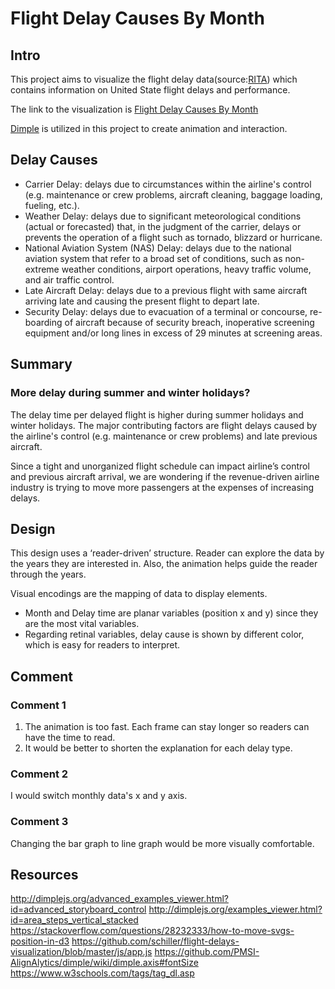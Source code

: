 # Flight Delay Causes By Month

## Intro
This project aims to visualize the flight delay data(source:[RITA](https://www.transtats.bts.gov/OT_Delay/OT_DelayCause1.asp)) which contains information on United State flight delays and performance. 

The link to the visualization is [Flight Delay Causes By Month](http://bl.ocks.org/jeremy-dai/raw/1bb93535c44e5f23c9f1b18a39bdb91b/)

[Dimple](http://dimplejs.org/) is utilized in this project to create animation and interaction.

## Delay Causes
- Carrier Delay: delays due to circumstances within the airline's control (e.g. maintenance or crew problems, aircraft cleaning, baggage loading, fueling, etc.).
- Weather Delay: delays due to significant meteorological conditions (actual or forecasted) that, in the judgment of the carrier, delays or prevents the operation of a flight such as tornado, blizzard or hurricane.
- National Aviation System (NAS) Delay: delays due to the national aviation system that refer to a broad set of conditions, such as non-extreme weather conditions, airport operations, heavy traffic volume, and air traffic control.
- Late Aircraft Delay: delays due to a previous flight with same aircraft arriving late and causing the present flight to depart late.
- Security Delay: delays due to evacuation of a terminal or concourse, re-boarding of aircraft because of security breach, inoperative screening equipment and/or long lines in excess of 29 minutes at screening areas.

## Summary
### More delay during summer and winter holidays?
The delay time per delayed flight is higher during summer holidays and winter holidays. The major contributing factors are 
flight delays caused by the airline's control (e.g. maintenance or crew problems) and late previous aircraft. 

Since a tight and unorganized flight schedule can impact airline’s control and previous aircraft arrival, we are 
wondering if the revenue-driven airline industry is trying to move more passengers at the expenses of increasing delays. 

## Design
This design uses a ‘reader-driven’ structure. Reader can explore the data by the years they are interested in.
Also, the animation helps guide the reader through the years.
 
Visual encodings are the mapping of data to display elements.
- Month and Delay time  are planar variables (position x and y) since they are the most vital variables. 
- Regarding retinal variables, delay cause is shown by different color, which is easy for readers to interpret.

## Comment
### Comment 1
1. The animation is too fast. Each frame can stay longer so readers can have the time to read.
2. It would be better to shorten the explanation for each delay type.

### Comment 2
I would switch monthly data's x and y axis. 

### Comment 3
Changing the bar graph to line graph would be more visually comfortable.

## Resources
http://dimplejs.org/advanced_examples_viewer.html?id=advanced_storyboard_control
http://dimplejs.org/examples_viewer.html?id=area_steps_vertical_stacked
https://stackoverflow.com/questions/28232333/how-to-move-svgs-position-in-d3
https://github.com/schiller/flight-delays-visualization/blob/master/js/app.js
https://github.com/PMSI-AlignAlytics/dimple/wiki/dimple.axis#fontSize
https://www.w3schools.com/tags/tag_dl.asp
